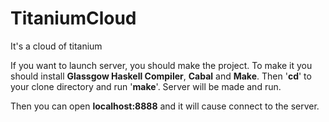 # TitaniumCloud
It's a cloud of titanium

If you want to launch server, you should make the project. 
To make it you should install **Glassgow Haskell Compiler**, **Cabal** and **Make**. Then '**cd**' to your clone directory and run '**make**'. Server will be made and run.

Then you can open **localhost:8888** and it will cause connect to the server.
